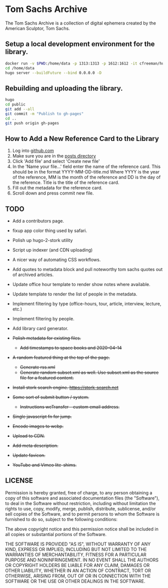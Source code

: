 # Tom Sachs Archive

The Tom Sachs Archive is a collection of digital ephemera created by the American Sculptor, Tom Sachs.

## Setup a local development environment for the library.
```bash
docker run -v $PWD:/home/data -p 1313:1313 -p 1612:1612 -it cfreeman/hugo /bin/bash
cd /home/data
hugo server --buildFuture --bind 0.0.0.0 -D
```

## Rebuilding and uploading the library.
```bash
hugo
cd public
git add --all
git commit -m "Publish to gh-pages"
cd ..
git push origin gh-pages
```

## How to Add a New Reference Card to the Library
1. Log into [github.com](https://github.com/cfreeman/erl/tree/master/content/posts)
2. Make sure you are in the [posts directory](https://github.com/cfreeman/erl/tree/master/content/posts)
3. Click 'Add file' and select 'Create new file'
4. In the 'Name your file...' field enter the name of the reference card. This should be in the format YYYY-MM-DD-title.md Where YYYY is the year of the reference, MM is the month of the reference and DD is the day of the reference. Title is the title of the reference card.
5. Fill out the metadata for the reference card.
6. Scroll down and press commit new file.


## TODO
* Add a contributors page.
* fixup app color thing used by safari.
* Polish up hugo-2-stork utility
* Script up indexer (and CDN uploading)
* A nicer way of automating CSS workflows.
* Add quotes to metadata block and pull noteworthy tom sachs quotes out of archived articles.
* Update office hour template to render show notes where available.
* Update template to render the list of people in the metadata.
* Implement filtering by type (office-hours, tour, article, interview, lecture, etc.)
* Implement filtering by people.
* Add library card generator.

* ~~Polish metadata for existing files.~~
	* ~~Add timestamps to space books and 2020-04-14~~
* ~~A random featured thing at the top of the page.~~
	* ~~Generate rss.xml~~
	* ~~Generate random subset.xml as well. Use subset.xml as the source file for a featured content.~~
* ~~Install stork search engine. https://stork-search.net~~
* ~~Some sort of submit button / system.~~
	* ~~Instructions weTransfer - custom email address.~~
* ~~Single javascript fn for jump.~~
* ~~Encode images to webp.~~
* ~~Upload to CDN.~~
* ~~Add meta description.~~
* ~~Update favicon.~~
* ~~YouTube and Vimeo lite-shims.~~

## LICENSE
Permission is hereby granted, free of charge, to any person obtaining a copy of this software and associated documentation files (the "Software"), to deal in the Software without restriction, including without limitation the rights to use, copy, modify, merge, publish, distribute, sublicense, and/or sell copies of the Software, and to permit persons to whom the Software is furnished to do so, subject to the following conditions:

The above copyright notice and this permission notice shall be included in all copies or substantial portions of the Software.

THE SOFTWARE IS PROVIDED "AS IS", WITHOUT WARRANTY OF ANY KIND, EXPRESS OR IMPLIED, INCLUDING BUT NOT LIMITED TO THE WARRANTIES OF MERCHANTABILITY, FITNESS FOR A PARTICULAR PURPOSE AND NONINFRINGEMENT. IN NO EVENT SHALL THE AUTHORS OR COPYRIGHT HOLDERS BE LIABLE FOR ANY CLAIM, DAMAGES OR OTHER LIABILITY, WHETHER IN AN ACTION OF CONTRACT, TORT OR OTHERWISE, ARISING FROM, OUT OF OR IN CONNECTION WITH THE SOFTWARE OR THE USE OR OTHER DEALINGS IN THE SOFTWARE.



